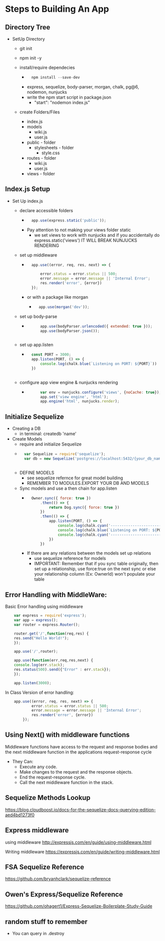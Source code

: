 # Steps to Building An App

## Directory Tree
* SetUp Directory
    * git init
    * npm init -y
    * install/require  dependecies
        * ```javascript
            npm install --save-dev
            ```
        * express, sequelize, body-parser, morgan, chalk, pg@6, nodemon, nunjucks
        * write the npm start script in package.json
            *  "start": "nodemon index.js"

    * create Folders/Files
        * index.js
        * models
            * wiki.js
            * user.js
        * public - folder
            * stylesheets - folder
                * style.css
        * routes - folder
            * wiki.js
            * user.js
        * views - folder

## Index.js Setup
* Set Up index.js
    * declare accessible folders
        * ```javascript
            app.use(express.static('public'));
        * Pay attention to not making your views folder static
            * we set views to work with nunjucks and if you accidentally do express.static('views') IT WILL BREAK NUNJUCKS RENDERING
          
    * set up middleware
        * ```javascript
            app.use((error, req, res, next) => {
               
                error.status = error.status || 500;
                error.message = error.message || 'Internal Error';
                res.render('error', {error})
            });
        * or with a package like morgan
            * ```javascript
                app.use(morgan('dev'));
    * set up body-parse
        * ```javascript
                app.use(bodyParser.urlencoded({ extended: true }));
                app.use(bodyParser.json());
        
    * set up app.listen
        * ```javascript
            const PORT = 3000;
            app.listen(PORT, () => {
                console.log(chalk.blue(`Listening on PORT: ${PORT}`))
            })
        
    * configure app view engine & nunjucks rendering
        * ```javascript
                var env = nunjucks.configure('views', {noCache: true});
                app.set('view engine', 'html');
                app.engine('html', nunjucks.render);
## Initialize Sequelize
* Creating a DB
    * in terminal: createdb 'name'
* Create Models
    * require and initialize Sequelize
    * ```javascript
        var Sequelize = require('sequelize');
        var db = new Sequelize('postgres://localhost:5432/{your_db_name_here}', {logging: false});
    
    * DEFINE MODELS
       * see sequelize refernce for great model building
       * REMEMBER TO MODULES.EXPORT YOUR DB AND MODELS
    * Sync models and use a then chain for app.listen
        * ```javascript
            Owner.sync({ force: true })
                .then(() => {
                    return Dog.sync({ force: true })
                })
                .then(() => {
                    app.listen(PORT, () => {
                        console.log(chalk.cyan('-------------------------'));
                        console.log(chalk.blue(`Listening on PORT: ${PORT}`));
                        console.log(chalk.cyan('-------------------------'));
                    })
                })
        * If there are any relations between the models set up relations
            * use sequelize reference for models
            * IMPORTANT: Remember that if you sync table originally, then set up a relationship, use force:true on the next sync or else your relationship column (Ex: OwnerId) won't populate your table


## Error Handling with MiddleWare:
Basic Error handling using middleware

```javascript
    var express = require('express');
    var app = express();
    var router = express.Router();

    router.get('/',function(req,res) {
    res.send("Hello World!");
    });

    app.use('/',router);

    app.use(function(err,req,res,next) {
    console.log(err.stack);
    res.status(500).send({"Error" : err.stack});
    });

    app.listen(3000);
```

In Class Version of error handling:
```javascript
    app.use((error, req, res, next) => {            
            error.status = error.status || 500;
            error.message = error.message || 'Internal Error';
            res.render('error', {error})
        });
```
## Using Next() with middleware functions

Middleware functions have access to the request and response bodies and the next middleware function in the applications request-response cycle

* They Can:
    * Execute any code.
    * Make changes to the request and the response objects.
    * End the request-response cycle.
    * Call the next middleware function in the stack.

## Sequelize Methods Lookup
https://blog.cloudboost.io/docs-for-the-sequelize-docs-querying-edition-aed4bd1273f0

## Express middleware
using middleware
http://expressjs.com/en/guide/using-middleware.html

Writing middleware
https://expressjs.com/en/guide/writing-middleware.html

## FSA Sequelize Reference
https://github.com/bryanhclark/sequelize-reference

## Owen's Express/Sequelize Reference
https://github.com/ohagert1/Express-Sequelize-Boilerplate-Study-Guide


## random stuff to remember

* You can query in .destroy


        

    

        
        